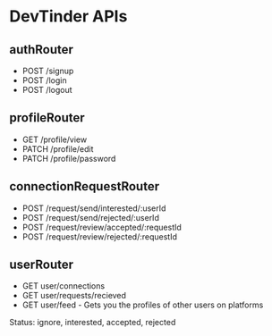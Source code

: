 # DevTinder APIs

## authRouter
- POST /signup
- POST /login
- POST /logout

## profileRouter
- GET /profile/view
- PATCH /profile/edit
- PATCH /profile/password

## connectionRequestRouter
- POST /request/send/interested/:userId
- POST /request/send/rejected/:userId
- POST /request/review/accepted/:requestId
- POST /request/review/rejected/:requestId

## userRouter
- GET user/connections
- GET user/requests/recieved
- GET user/feed - Gets you the profiles of other users on platforms


Status: ignore, interested, accepted, rejected
